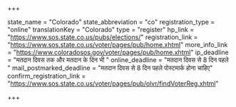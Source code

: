 +++

state_name = "Colorado"
state_abbreviation = "co"
registration_type = "online"
translationKey = "Colorado"
type = "register"
hp_link = "https://www.sos.state.co.us/pubs/elections/"
registration_link = "https://www.sos.state.co.us/voter/pages/pub/home.xhtml"
more_info_link = "https://www.coloradosos.gov/voter/pages/pub/home.xhtml"
ip_deadline = "मतदान दिवस तक और मतदान के दिन भी "
online_deadline = "मतदान दिवस से 8 दिन पहले "
mail_postmarked_deadline = "मतदान दिवस से 8 दिन पहले पोस्टमार्क होना चाहिए"
confirm_registration_link = "https://www.sos.state.co.us/voter/pages/pub/olvr/findVoterReg.xhtml"

+++